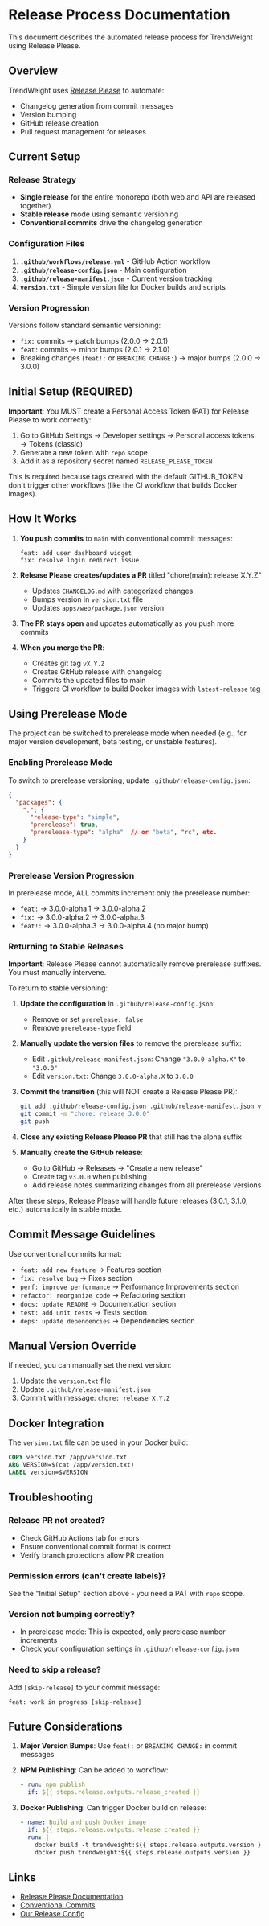 # Release Process Documentation

This document describes the automated release process for TrendWeight using Release Please.

## Overview

TrendWeight uses [Release Please](https://github.com/googleapis/release-please) to automate:
- Changelog generation from commit messages
- Version bumping
- GitHub release creation
- Pull request management for releases

## Current Setup

### Release Strategy
- **Single release** for the entire monorepo (both web and API are released together)
- **Stable release** mode using semantic versioning
- **Conventional commits** drive the changelog generation

### Configuration Files

1. **`.github/workflows/release.yml`** - GitHub Action workflow
2. **`.github/release-config.json`** - Main configuration
3. **`.github/release-manifest.json`** - Current version tracking
4. **`version.txt`** - Simple version file for Docker builds and scripts

### Version Progression

Versions follow standard semantic versioning:
- `fix:` commits → patch bumps (2.0.0 → 2.0.1)
- `feat:` commits → minor bumps (2.0.1 → 2.1.0)
- Breaking changes (`feat!:` or `BREAKING CHANGE:`) → major bumps (2.0.0 → 3.0.0)

## Initial Setup (REQUIRED)

**Important**: You MUST create a Personal Access Token (PAT) for Release Please to work correctly:

1. Go to GitHub Settings → Developer settings → Personal access tokens → Tokens (classic)
2. Generate a new token with `repo` scope
3. Add it as a repository secret named `RELEASE_PLEASE_TOKEN`

This is required because tags created with the default GITHUB_TOKEN don't trigger other workflows (like the CI workflow that builds Docker images).

## How It Works

1. **You push commits** to `main` with conventional commit messages:
   ```
   feat: add user dashboard widget
   fix: resolve login redirect issue
   ```

2. **Release Please creates/updates a PR** titled "chore(main): release X.Y.Z"
   - Updates `CHANGELOG.md` with categorized changes
   - Bumps version in `version.txt` file
   - Updates `apps/web/package.json` version

3. **The PR stays open** and updates automatically as you push more commits

4. **When you merge the PR**:
   - Creates git tag `vX.Y.Z`
   - Creates GitHub release with changelog
   - Commits the updated files to main
   - Triggers CI workflow to build Docker images with `latest-release` tag

## Using Prerelease Mode

The project can be switched to prerelease mode when needed (e.g., for major version development, beta testing, or unstable features).

### Enabling Prerelease Mode

To switch to prerelease versioning, update `.github/release-config.json`:
```json
{
  "packages": {
    ".": {
      "release-type": "simple",
      "prerelease": true,
      "prerelease-type": "alpha"  // or "beta", "rc", etc.
    }
  }
}
```

### Prerelease Version Progression

In prerelease mode, ALL commits increment only the prerelease number:
- `feat:` → 3.0.0-alpha.1 → 3.0.0-alpha.2
- `fix:` → 3.0.0-alpha.2 → 3.0.0-alpha.3
- `feat!:` → 3.0.0-alpha.3 → 3.0.0-alpha.4 (no major bump)

### Returning to Stable Releases

**Important**: Release Please cannot automatically remove prerelease suffixes. You must manually intervene.

To return to stable versioning:

1. **Update the configuration** in `.github/release-config.json`:
   - Remove or set `prerelease: false`
   - Remove `prerelease-type` field

2. **Manually update the version files** to remove the prerelease suffix:
   - Edit `.github/release-manifest.json`: Change `"3.0.0-alpha.X"` to `"3.0.0"`
   - Edit `version.txt`: Change `3.0.0-alpha.X` to `3.0.0`

3. **Commit the transition** (this will NOT create a Release Please PR):
   ```bash
   git add .github/release-config.json .github/release-manifest.json version.txt
   git commit -m "chore: release 3.0.0"
   git push
   ```

4. **Close any existing Release Please PR** that still has the alpha suffix

5. **Manually create the GitHub release**:
   - Go to GitHub → Releases → "Create a new release"
   - Create tag `v3.0.0` when publishing
   - Add release notes summarizing changes from all prerelease versions

After these steps, Release Please will handle future releases (3.0.1, 3.1.0, etc.) automatically in stable mode.

## Commit Message Guidelines

Use conventional commits format:

- `feat: add new feature` → Features section
- `fix: resolve bug` → Fixes section
- `perf: improve performance` → Performance Improvements section
- `refactor: reorganize code` → Refactoring section
- `docs: update README` → Documentation section
- `test: add unit tests` → Tests section
- `deps: update dependencies` → Dependencies section

## Manual Version Override

If needed, you can manually set the next version:

1. Update the `version.txt` file
2. Update `.github/release-manifest.json`
3. Commit with message: `chore: release X.Y.Z`

## Docker Integration

The `version.txt` file can be used in your Docker build:

```dockerfile
COPY version.txt /app/version.txt
ARG VERSION=$(cat /app/version.txt)
LABEL version=$VERSION
```

## Troubleshooting

### Release PR not created?
- Check GitHub Actions tab for errors
- Ensure conventional commit format is correct
- Verify branch protections allow PR creation

### Permission errors (can't create labels)?
See the "Initial Setup" section above - you need a PAT with `repo` scope.

### Version not bumping correctly?
- In prerelease mode: This is expected, only prerelease number increments
- Check your configuration settings in `.github/release-config.json`

### Need to skip a release?
Add `[skip-release]` to your commit message:
```
feat: work in progress [skip-release]
```

## Future Considerations

1. **Major Version Bumps**: Use `feat!:` or `BREAKING CHANGE:` in commit messages

2. **NPM Publishing**: Can be added to workflow:
   ```yaml
   - run: npm publish
     if: ${{ steps.release.outputs.release_created }}
   ```

3. **Docker Publishing**: Can trigger Docker build on release:
   ```yaml
   - name: Build and push Docker image
     if: ${{ steps.release.outputs.release_created }}
     run: |
       docker build -t trendweight:${{ steps.release.outputs.version }} .
       docker push trendweight:${{ steps.release.outputs.version }}
   ```

## Links

- [Release Please Documentation](https://github.com/googleapis/release-please)
- [Conventional Commits](https://www.conventionalcommits.org/)
- [Our Release Config](./.github/release-config.json)